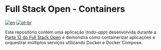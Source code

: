 # Full Stack Open - Containers

[![en](https://img.shields.io/badge/lang-en-red.svg)](https://github.com/douglasdotv/fullstackopen-containers/blob/main/README.md) [![pt-br](https://img.shields.io/badge/lang-pt--br-green.svg)](https://github.com/douglasdotv/fullstackopen-containers/blob/main/README.pt-br.md)

Este repositório contém uma aplicação (_todo-app_) desenvolvida durante a [Parte 12 do Full Stack Open](https://fullstackopen.com/en/part12) e demonstra como containerizar aplicações e orquestrar múltiplos serviços utilizando Docker e Docker Compose.
